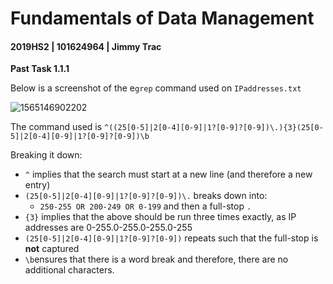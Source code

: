 # Fundamentals of Data Management

#### 2019HS2 |  101624964 | Jimmy Trac 

**Past Task 1.1.1**

Below is a screenshot of the e`grep` command used on `IPaddresses.txt`

![1565146902202](H:\repos\fundamentals-of-data-management\pt1.2.1c\p1.2.1c.assets\1565146902202.png)



The command used is `^((25[0-5]|2[0-4][0-9]|1?[0-9]?[0-9])\.){3}(25[0-5]|2[0-4][0-9]|1?[0-9]?[0-9])\b`

Breaking it down:

* `^` implies that the search must start at a new line (and therefore a new entry)
* `(25[0-5]|2[0-4][0-9]|1?[0-9]?[0-9])\.` breaks down into:
  * `250-255 OR 200-249 OR 0-199` and then a full-stop `.`
* `{3}` implies that the above should be run three times exactly, as IP addresses are 0-255.0-255.0-255.0-255
* `(25[0-5]|2[0-4][0-9]|1?[0-9]?[0-9])` repeats such that the full-stop is **not** captured
* `\b`ensures that there is a word break and therefore, there are no additional characters.